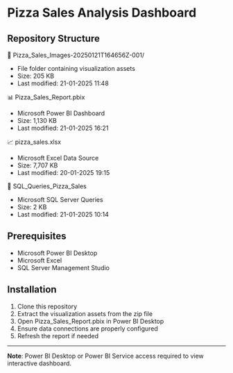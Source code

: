 # Pizza Sales Analysis Dashboard

## Repository Structure
📁 Pizza_Sales_Images-20250121T164656Z-001/
- File folder containing visualization assets
- Size: 205 KB
- Last modified: 21-01-2025 11:48



📊 Pizza_Sales_Report.pbix
- Microsoft Power BI Dashboard
- Size: 1,130 KB
- Last modified: 21-01-2025 16:21

📈 pizza_sales.xlsx
- Microsoft Excel Data Source
- Size: 7,707 KB
- Last modified: 20-01-2025 19:15

📄 SQL_Queries_Pizza_Sales
- Microsoft SQL Server Queries
- Size: 2 KB
- Last modified: 21-01-2025 10:14

## Prerequisites
- Microsoft Power BI Desktop
- Microsoft Excel
- SQL Server Management Studio

## Installation
1. Clone this repository
2. Extract the visualization assets from the zip file
3. Open Pizza_Sales_Report.pbix in Power BI Desktop
4. Ensure data connections are properly configured
5. Refresh the report if needed



---
**Note**: Power BI Desktop or Power BI Service access required to view interactive dashboard.
